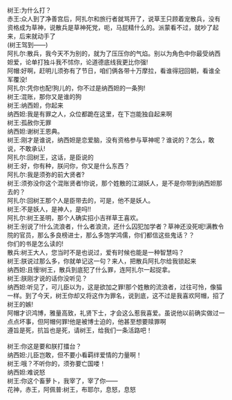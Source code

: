 树王:为什么打？<br />
赤王:众人到了净善宫后，阿扎尔和旅行者就骂开了，说草王只顾着宠散兵，没有资格成为草神，说散兵是草神死党，呃，马屁精什么的。派蒙看不过，就吵了起来，后来就动手了<br />
(树王驾到——)<br />
阿扎尔:散兵，我今天不为别的，就为了压压你的气焰。别以为角色中你最受纳西妲爱，论单打独斗我不怵你，论道德底线我更比你强!<br />
阿帽:好啊，赶明儿须弥有了节日，咱们俩各带十万摩拉，看谁得冠回朝，看谁全军覆没!<br />
阿扎尔:凭你也配!狗儿的，你不过是纳西妲的一条狗!<br />
树王:混账，那你又是谁的狗<br />
树王:纳西妲，你起来<br />
纳西妲:我是有罪之人，众位都跪在这里，在下岂能独自起来啊<br />
树王:孤赦你无罪<br />
纳西妲:谢树王恩典。<br />
树王:刚才是谁说，纳西妲是恋爱脑，没有资格参与草神呢？谁说的？怎么，敢说，不敢承认!<br />
阿扎尔:回树王，这话，是臣说的<br />
树王:好，你有种，朕问你，你又是什么东西？<br />
阿扎尔:我是须弥的前大贤者?<br />
树王:须弥没你这个混账贤者!你说，那个姓散的江湖妖人，是不是你带到纳西妲那去的？<br />
阿扎尔:回树王那个人是臣带去的，可是，他不是妖人。<br />
树王:不是妖人，是神人，是吗!!<br />
阿扎尔:树王圣明，那个人确实招小吉祥草王喜欢。<br />
树王:别说了!什么流浪者，什么者浪流，还什么囚犯加学者？草神还没死呢!满教令院的官员，那么多良榜进士，那么多饱学鸿儒，你们都信这些鬼话？？<br />
你们的书是怎么读的!<br />
散兵:树王大人，您当时不是也说过，爱有时候也能是一种智慧吗？<br />
树王:朕说过那么多，你就单记这一句？来人，把散兵阿扎尔给我锁起来<br />
纳西妲:且慢!树王，散兵到底犯了什么罪，连阿扎尔一起捉拿。<br />
树王:朕刚才说的话你没听见？<br />
纳西妲:听见了，可儿臣以为，这是欲加之罪!那个姓散的流浪者，过往可怜，像猫一样。到了今天，树王你却又将这作为罪名，说到底，这不过是我喜欢阿帽，招了树王的嫉!<br />
阿帽才识鸿博，雅量高致，礼贤下士，才会这么惹我喜爱。虽说他以前确实做过一点点坏事，但阿帽何罪!他是被博士迫的，他甚至想要赎罪啊<br />
遵旨是死，抗旨也是死，请树王，给我们一条活路吧！<br />
<br />
树王:你这是要和朕打擂台？<br />
纳西妲:儿臣岂敢，但不要小看羁绊爱情的力量啊！<br />
树王:哦？不听你的，须弥要亡国喽！<br />
纳西妲:难说怒<br />
树王:你这个畜萝卜，我宰了，宰了你——<br />
花神，赤王，阿佩普:树王，布耶尔，息怒，息怒<br />

